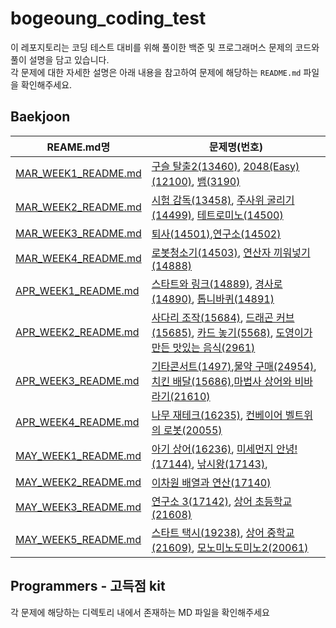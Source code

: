 # bogeoung_coding_test
이 레포지토리는 코딩 테스트 대비를 위해 풀이한 백준 및 프로그래머스 문제의 코드와 풀이 설명을 담고 있습니다.  
각 문제에 대한 자세한 설명은 아래 내용을 참고하여 문제에 해당하는 `README.md` 파일을 확인해주세요.

## Baekjoon
| REAME.md명                                                                                                                                   | 문제명(번호)                                                                                                                                                                                                                           |
|---------------------------------------------------------------------------------------------------------------------------------------------|-----------------------------------------------------------------------------------------------------------------------------------------------------------------------------------------------------------------------------------|
| [MAR_WEEK1_README.md](https://github.com/prepare-coding-test-in-42/bogeoung_coding_test/blob/main/Baekjoon/Baekjoon_MD/MAR_WEEK1_README.md) | [구슬 탈출2(13460)](https://www.acmicpc.net/problem/13460), [2048(Easy)(12100)](https://www.acmicpc.net/problem/12100), [뱀(3190)](https://www.acmicpc.net/problem/3190)                                                               |
| [MAR_WEEK2_README.md](https://github.com/prepare-coding-test-in-42/bogeoung_coding_test/blob/main/Baekjoon/Baekjoon_MD/MAR_WEEK2_README.md) | [시험 감독(13458)](https://www.acmicpc.net/problem/13458), [주사위 굴리기(14499)](https://www.acmicpc.net/problem/14499), [테트로미노(14500)](https://www.acmicpc.net/problem/14500)                                                             |
| [MAR_WEEK3_README.md](https://github.com/prepare-coding-test-in-42/bogeoung_coding_test/blob/main/Baekjoon/Baekjoon_MD/MAR_WEEK3_README.md) | [퇴사(14501)](https://www.acmicpc.net/problem/14501),[연구소(14502)](https://www.acmicpc.net/problem/14502)                                                                                                                            |
| [MAR_WEEK4_README.md](https://github.com/prepare-coding-test-in-42/bogeoung_coding_test/blob/main/Baekjoon/Baekjoon_MD/MAR_WEEK4_README.md) | [로봇청소기(14503)](https://www.acmicpc.net/problem/14503), [연산자 끼워넣기(14888)](https://www.acmicpc.net/problem/14888)                                                                                                                   |
| [APR_WEEK1_README.md](https://github.com/prepare-coding-test-in-42/bogeoung_coding_test/blob/main/Baekjoon/Baekjoon_MD/APR_WEEK1_README.md) | [스타트와 링크(14889)](https://www.acmicpc.net/problem/14889), [경사로(14890)](https://www.acmicpc.net/problem/14890), [톱니바퀴(14891)](https://www.acmicpc.net/problem/14891)                                                                | 
| [APR_WEEK2_README.md](https://github.com/prepare-coding-test-in-42/bogeoung_coding_test/blob/main/Baekjoon/Baekjoon_MD/APR_WEEK2_README.md) | [사다리 조작(15684)](https://www.acmicpc.net/problem/15684), [드래곤 커브(15685)](https://www.acmicpc.net/problem/15685), [카드 놓기(5568)](https://www.acmicpc.net/problem/5568), [도영이가 만든 맛있는 음식(2961)](https://www.acmicpc.net/problem/2961) | 
| [APR_WEEK3_README.md](https://github.com/prepare-coding-test-in-42/bogeoung_coding_test/blob/main/Baekjoon/Baekjoon_MD/APR_WEEK3_README.md) | [기타콘서트(1497)](https://www.acmicpc.net/problem/1497),[물약 구매(24954)](https://www.acmicpc.net/problem/24954), [치킨 배달(15686)](https://www.acmicpc.net/problem/15686),[마법사 상어와 비바라기(21610)](https://www.acmicpc.net/problem/21610)     |
| [APR_WEEK4_README.md](https://github.com/prepare-coding-test-in-42/bogeoung_coding_test/blob/main/Baekjoon/Baekjoon_MD/APR_WEEK4_README.md) | [나무 재테크(16235)](https://www.acmicpc.net/problem/16235), [컨베이어 벨트위의 로봇(20055)](https://www.acmicpc.net/problem/20055)                                                                                                              |
| [MAY_WEEK1_README.md](https://github.com/prepare-coding-test-in-42/bogeoung_coding_test/blob/main/Baekjoon/Baekjoon_MD/MAY_WEEK1_README.md)                                                                                                                     | [아기 상어(16236)](https://www.acmicpc.net/problem/16236), [미세먼지 안녕!(17144)](https://www.acmicpc.net/problem/17144), [낚시왕(17143)](https://www.acmicpc.net/problem/17143),                                                             |
| [MAY_WEEK2_README.md](https://github.com/prepare-coding-test-in-42/bogeoung_coding_test/blob/main/Baekjoon/Baekjoon_MD/MAY_WEEK2_README.md)                                                                                                                     | [이차원 배열과 연산(17140)](https://www.acmicpc.net/problem/17140)                                                                                                                                                                        |
| [MAY_WEEK3_README.md](https://github.com/prepare-coding-test-in-42/bogeoung_coding_test/blob/main/Baekjoon/Baekjoon_MD/MAY_WEEK3_README.md)                                                                                                                     | [연구소 3(17142)](https://www.acmicpc.net/problem/17142), [상어 초등학교(21608)](https://www.acmicpc.net/problem/21608)                                                                                                                    |
| [MAY_WEEK5_README.md](https://github.com/prepare-coding-test-in-42/bogeoung_coding_test/blob/main/Baekjoon/Baekjoon_MD/MAY_WEEK5_README.md)                                                                                                                     | [스타트 택시(19238)](https://www.acmicpc.net/problem/19238), [상어 중학교(21609)](https://www.acmicpc.net/problem/21609), [모노미노도미노2(20061)](https://www.acmicpc.net/problem/20061)                                                               |

## Programmers - 고득점 kit
각 문제에 해당하는 디렉토리 내에서 존재하는 MD 파일을 확인해주세요